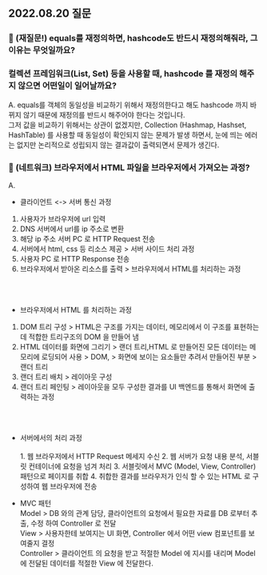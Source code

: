 ## 2022.08.20 질문

### 📌 (재질문!) equals를 재정의하면, hashcode도 반드시 재정의해줘라, 그 이유는 무엇일까요?
### 컬렉션 프레임워크(List, Set) 등을 사용할 때, hashcode 를 재정의 해주지 않으면 어떤일이 일어날까요?

A. equals를 객체의 동일성을 비교하기 위해서 재정의한다고 해도 hashcode 까지 바뀌지 않기 때문에 재정의를 반드시 해주어야 한다는 것입니다.<br>
그저 값을 비교하기 위해서는 상관이 없겠지만, Collection (Hashmap, Hashset, HashTable) 를 사용할 때 동일성이 확인되지 않는 문제가 발생
하면서, 눈에 띄는 에러는 없지만 논리적으로 성립되지 않는 결과값이 출력되면서 문제가 생긴다.


### 📌 (네트워크) 브라우저에서 HTML 파일을 브라우저에서 가져오는 과정?

A.  
  * 클라이언트 <-> 서버 통신 과정 
  
   1. 사용자가 브라우저에 url 입력
   2. DNS 서버에서 url를 ip 주소로 변환
   3. 해당 ip 주소 서버 PC 로 HTTP Request 전송 
   4. 서버에서 html, css 등 리소스 제공 > 서버 사이드 처리 과정
   5. 사용자 PC 로 HTTP Response 전송
   6. 브라우저에서 받아온 리소스를 출력 > 브라우저에서 HTML를 처리하는 과정
   <br>
   <br>
   
  * 브라우저에서 HTML 를 처리하는 과정
    
  1. DOM 트리 구성 > HTML은 구조를 가지는 데이터, 메모리에서 이 구조를 표현하는데 적합한 트리구조의 DOM 을 만들어 냄
  2. HTML 데이터를 화면에 그리기 
    > 랜더 트리,HTML 로 만들어진 모든 데이터는 메모리에 로딩되어 사용 > DOM, 
    > 화면에 보이는 요소들만 추려서 만들어진 부분 > 랜더 트리
  3. 랜더 트리 배치 > 레이아웃 구성
  4. 랜더 트리 페인팅 > 레이아웃을 모두 구성한 결과를 UI 백엔드를 통해서 화면에 출력하는 과정

  
   <br>
   <br>
   
   * 서버에서의 처리 과정 <br><br>
    1. 웹 브라우저에서 HTTP Request 메세지 수신
    2. 웹 서버가 요청 내용 분석, 서블릿 컨테이너에 요청을 넘겨 처리
    3. 서블릿에서 MVC (Model, View, Controller) 패턴으로 페이지를 취합
    4. 취합한 결과를 브라우저가 인식 할 수 있는 HTML 로 구성하여 웹 브라우저에 전송
    
   * MVC 패턴 <br>
       Model > DB 와의 관계 담당, 클라이언트의 요청에서 필요한 자료를 DB 로부터 추출, 수정 하여 Controller 로 전달<br>
       View > 사용자한테 보여지는 UI 화면, Controller 에서 어떤 view 컴포넌트를 보여줄지 결정<br>
       Controller > 클라이언트 의 요청을 받고 적절한 Model 에 지시를 내리며 Model 에 전달된 데이터를 적절한 View 에 전달한다.<br>
